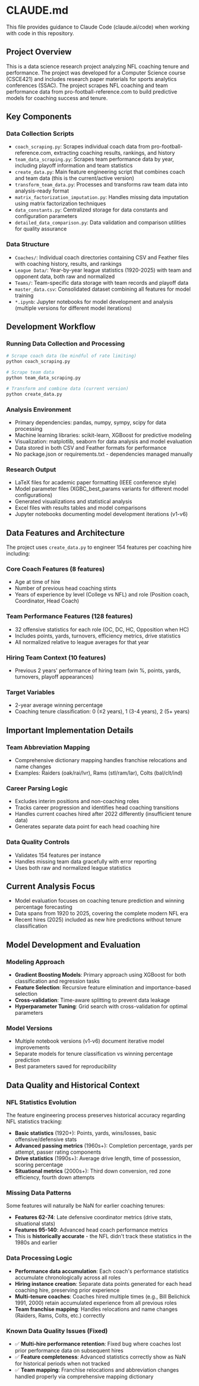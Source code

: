 # CLAUDE.md

This file provides guidance to Claude Code (claude.ai/code) when working with code in this repository.

## Project Overview

This is a data science research project analyzing NFL coaching tenure and performance. The project was developed for a Computer Science course (CSCE421) and includes research paper materials for sports analytics conferences (SSAC). The project scrapes NFL coaching and team performance data from pro-football-reference.com to build predictive models for coaching success and tenure.

## Key Components

### Data Collection Scripts
- `coach_scraping.py`: Scrapes individual coach data from pro-football-reference.com, extracting coaching results, rankings, and history
- `team_data_scraping.py`: Scrapes team performance data by year, including playoff information and team statistics  
- `create_data.py`: Main feature engineering script that combines coach and team data (this is the current/active version)
- `transform_team_data.py`: Processes and transforms raw team data into analysis-ready format
- `matrix_factorization_imputation.py`: Handles missing data imputation using matrix factorization techniques
- `data_constants.py`: Centralized storage for data constants and configuration parameters
- `detailed_data_comparison.py`: Data validation and comparison utilities for quality assurance

### Data Structure
- `Coaches/`: Individual coach directories containing CSV and Feather files with coaching history, results, and rankings
- `League Data/`: Year-by-year league statistics (1920-2025) with team and opponent data, both raw and normalized
- `Teams/`: Team-specific data storage with team records and playoff data
- `master_data.csv`: Consolidated dataset combining all features for model training
- `*.ipynb`: Jupyter notebooks for model development and analysis (multiple versions for different model iterations)

## Development Workflow

### Running Data Collection and Processing
```bash
# Scrape coach data (be mindful of rate limiting)
python coach_scraping.py

# Scrape team data  
python team_data_scraping.py

# Transform and combine data (current version)
python create_data.py
```

### Analysis Environment
- Primary dependencies: pandas, numpy, sympy, scipy for data processing
- Machine learning libraries: scikit-learn, XGBoost for predictive modeling
- Visualization: matplotlib, seaborn for data analysis and model evaluation
- Data stored in both CSV and Feather formats for performance
- No package.json or requirements.txt - dependencies managed manually

### Research Output
- LaTeX files for academic paper formatting (IEEE conference style)
- Model parameter files (XGBC_best_params variants for different model configurations)
- Generated visualizations and statistical analysis
- Excel files with results tables and model comparisons
- Jupyter notebooks documenting model development iterations (v1-v6)

## Data Features and Architecture

The project uses `create_data.py` to engineer 154 features per coaching hire including:

### Core Coach Features (8 features)
- Age at time of hire
- Number of previous head coaching stints
- Years of experience by level (College vs NFL) and role (Position coach, Coordinator, Head Coach)

### Team Performance Features (128 features)
- 32 offensive statistics for each role (OC, DC, HC, Opposition when HC)
- Includes points, yards, turnovers, efficiency metrics, drive statistics
- All normalized relative to league averages for that year

### Hiring Team Context (10 features)
- Previous 2 years' performance of hiring team (win %, points, yards, turnovers, playoff appearances)

### Target Variables
- 2-year average winning percentage
- Coaching tenure classification: 0 (≤2 years), 1 (3-4 years), 2 (5+ years)

## Important Implementation Details

### Team Abbreviation Mapping
- Comprehensive dictionary mapping handles franchise relocations and name changes
- Examples: Raiders (oak/rai/lvr), Rams (stl/ram/lar), Colts (bal/clt/ind)

### Career Parsing Logic
- Excludes interim positions and non-coaching roles
- Tracks career progression and identifies head coaching transitions
- Handles current coaches hired after 2022 differently (insufficient tenure data)
- Generates separate data point for each head coaching hire

### Data Quality Controls
- Validates 154 features per instance
- Handles missing team data gracefully with error reporting
- Uses both raw and normalized league statistics

## Current Analysis Focus
- Model evaluation focuses on coaching tenure prediction and winning percentage forecasting
- Data spans from 1920 to 2025, covering the complete modern NFL era
- Recent hires (2025) included as new hire predictions without tenure classification

## Model Development and Evaluation

### Modeling Approach
- **Gradient Boosting Models**: Primary approach using XGBoost for both classification and regression tasks
- **Feature Selection**: Recursive feature elimination and importance-based selection
- **Cross-validation**: Time-aware splitting to prevent data leakage
- **Hyperparameter Tuning**: Grid search with cross-validation for optimal parameters

### Model Versions
- Multiple notebook versions (v1-v6) document iterative model improvements
- Separate models for tenure classification vs winning percentage prediction
- Best parameters saved for reproducibility

## Data Quality and Historical Context

### NFL Statistics Evolution
The feature engineering process preserves historical accuracy regarding NFL statistics tracking:

- **Basic statistics** (1920+): Points, yards, wins/losses, basic offensive/defensive stats
- **Advanced passing metrics** (1960s+): Completion percentage, yards per attempt, passer rating components  
- **Drive statistics** (1990s+): Average drive length, time of possession, scoring percentage
- **Situational metrics** (2000s+): Third down conversion, red zone efficiency, fourth down attempts

### Missing Data Patterns
Some features will naturally be NaN for earlier coaching tenures:
- **Features 62-74**: Late defensive coordinator metrics (drive stats, situational stats)
- **Features 95-140**: Advanced head coach performance metrics
- This is **historically accurate** - the NFL didn't track these statistics in the 1980s and earlier

### Data Processing Logic
- **Performance data accumulation**: Each coach's performance statistics accumulate chronologically across all roles
- **Hiring instance creation**: Separate data points generated for each head coaching hire, preserving prior experience
- **Multi-tenure coaches**: Coaches hired multiple times (e.g., Bill Belichick 1991, 2000) retain accumulated experience from all previous roles
- **Team franchise mapping**: Handles relocations and name changes (Raiders, Rams, Colts, etc.) correctly

### Known Data Quality Issues (Fixed)
- ✅ **Multi-hire performance retention**: Fixed bug where coaches lost prior performance data on subsequent hires
- ✅ **Feature completeness**: Advanced statistics correctly show as NaN for historical periods when not tracked
- ✅ **Team mapping**: Franchise relocations and abbreviation changes handled properly via comprehensive mapping dictionary